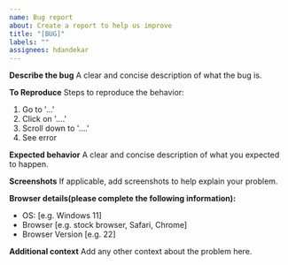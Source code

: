 ```yaml
---
name: Bug report
about: Create a report to help us improve
title: "[BUG]"
labels: ""
assignees: hdandekar
---
```


**Describe the bug**
A clear and concise description of what the bug is.

**To Reproduce**
Steps to reproduce the behavior:

1. Go to '...'
2. Click on '....'
3. Scroll down to '....'
4. See error

**Expected behavior**
A clear and concise description of what you expected to happen.

**Screenshots**
If applicable, add screenshots to help explain your problem.

**Browser details(please complete the following information):**

- OS: [e.g. Windows 11]
- Browser [e.g. stock browser, Safari, Chrome]
- Browser Version [e.g. 22]

**Additional context**
Add any other context about the problem here.
